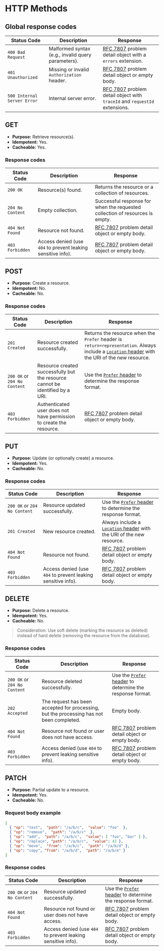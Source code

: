 # HTTP Methods

## Global response codes

| Status Code                 | Description                                        | Response                                                                                                                   |
|-----------------------------|----------------------------------------------------|----------------------------------------------------------------------------------------------------------------------------|
| `400 Bad Request`           | Malformed syntax (e.g., invalid query parameters). | [RFC 7807](https://datatracker.ietf.org/doc/html/rfc7807) problem detail object with a `errors` extension.                 |
| `401 Unauthorized`          | Missing or invalid `Authorization` header.         | [RFC 7807](https://datatracker.ietf.org/doc/html/rfc7807) problem detail object or empty body.                             |
| `500 Internal Server Error` | Internal server error.                             | [RFC 7807](https://datatracker.ietf.org/doc/html/rfc7807) problem detail object with `traceId` and `requestId` extensions. |

## GET

- **Purpose:** Retrieve resource(s).
- **Idempotent:** Yes.
- **Cacheable:** Yes.

### Response codes

| Status Code      | Description                                                  | Response                                                                                       |
|------------------|--------------------------------------------------------------|------------------------------------------------------------------------------------------------|
| `200 OK`         | Resource(s) found.                                           | Returns the resource or a collection of resources.                                             |
| `204 No Content` | Empty collection.                                            | Successful response for when the requested collection of resources is empty.                   |
| `404 Not Found`  | Resource not found.                                          | [RFC 7807](https://datatracker.ietf.org/doc/html/rfc7807) problem detail object or empty body. |
| `403 Forbidden`  | Access denied (use `404` to prevent leaking sensitive info). | [RFC 7807](https://datatracker.ietf.org/doc/html/rfc7807) problem detail object or empty body. |

## POST

- **Purpose:** Create a resource.
- **Idempotent:** No.
- **Cacheable:** No.

### Response codes

| Status Code                  | Description                                                                   | Response                                                                                                                                                                                                             |
|------------------------------|-------------------------------------------------------------------------------|----------------------------------------------------------------------------------------------------------------------------------------------------------------------------------------------------------------------|
| `201 Created`                | Resource created successfully.                                                | Returns the resource when the `Prefer` header is `return=representation`. Always include a [`Location` header](https://developer.mozilla.org/en-US/docs/Web/HTTP/Headers/Location) with the URI of the new resource. |
| `200 OK` or `204 No Content` | Resource created successfully but the resource cannot be identified by a URI. | Use the [`Prefer` header](PAGINATION-FILTERING-AND-SORTING.md#prefer-header) to determine the response format.                                                                                                                                          |
| `403 Forbidden`              | Authenticated user does not have permission to create the resource.           | [RFC 7807](https://datatracker.ietf.org/doc/html/rfc7807) problem detail object or empty body.                                                                                                                       |

## PUT

- **Purpose:** Update (or optionally create) a resource.
- **Idempotent:** Yes.
- **Cacheable:** No.

### Response codes

| Status Code                  | Description                                                  | Response                                                                                                                                   |
|------------------------------|--------------------------------------------------------------|--------------------------------------------------------------------------------------------------------------------------------------------|
| `200 OK` or `204 No Content` | Resource updated successfully.                               | Use the [`Prefer` header](PAGINATION-FILTERING-AND-SORTING.md#prefer-header) to determine the response format.                                                |
| `201 Created`                | New resource created.                                        | Always include a [`Location` header](https://developer.mozilla.org/en-US/docs/Web/HTTP/Headers/Location) with the URI of the new resource. |
| `404 Not Found`              | Resource not found.                                          | [RFC 7807](https://datatracker.ietf.org/doc/html/rfc7807) problem detail object or empty body.                                             |
| `403 Forbidden`              | Access denied (use `404` to prevent leaking sensitive info). | [RFC 7807](https://datatracker.ietf.org/doc/html/rfc7807) problem detail object or empty body.                                             |

## DELETE

- **Purpose:** Delete a resource.
- **Idempotent:** Yes.
- **Cacheable:** No.

> Consideration: Use soft delete (marking the resource as deleted) instead of hard delete (removing the resource from the database).

### Response codes

| Status Code                  | Description                                                                              | Response                                                                                       |
|------------------------------|------------------------------------------------------------------------------------------|------------------------------------------------------------------------------------------------|
| `200 OK` or `204 No Content` | Resource deleted successfully.                                                           | Use the [`Prefer` header](PAGINATION-FILTERING-AND-SORTING.md#prefer-header) to determine the response format.                    |
| `202 Accepted`               | The request has been accepted for processing, but the processing has not been completed. | Empty body.                                                                                    |
| `404 Not Found`              | Resource not found or user does not have access.                                         | [RFC 7807](https://datatracker.ietf.org/doc/html/rfc7807) problem detail object or empty body. |
| `403 Forbidden`              | Access denied (use `404` to prevent leaking sensitive info).                             | [RFC 7807](https://datatracker.ietf.org/doc/html/rfc7807) problem detail object or empty body. |

## PATCH

- **Purpose:** Partial update to a resource.
- **Idempotent:** Yes.
- **Cacheable:** No.

### Request body example

```json
[
  { "op": "test",  "path": "/a/b/c",  "value": "foo"  }, 
  { "op": "remove",  "path": "/a/b/c"  }, 
  { "op": "add",  "path": "/a/b/c",  "value": [ "foo", "bar" ] }, 
  { "op": "replace", "path": "/a/b/c",  "value": 42 }, 
  { "op": "move",  "from": "/a/b/c",  "path": "/a/b/d" }, 
  { "op": "copy", "from": "/a/b/d",  "path": "/a/b/e" }
]
```

### Response codes

| Status Code                  | Description                                                  | Response                                                                                       |
|------------------------------|--------------------------------------------------------------|------------------------------------------------------------------------------------------------|
| `200 OK` or `204 No Content` | Resource updated successfully.                               | Use the [`Prefer` header](PAGINATION-FILTERING-AND-SORTING.md#prefer-header) to determine the response format.                    |
| `404 Not Found`              | Resource not found or user does not have access.             | [RFC 7807](https://datatracker.ietf.org/doc/html/rfc7807) problem detail object or empty body. |
| `403 Forbidden`              | Access denied (use `404` to prevent leaking sensitive info). | [RFC 7807](https://datatracker.ietf.org/doc/html/rfc7807) problem detail object or empty body. |
